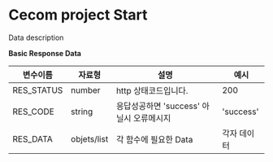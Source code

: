 # Cecom project Start

Data description

**Basic Response Data**

| 변수이름   | 자료형      | 설명                                     | 예시        |
| ---------- | ----------- | ---------------------------------------- | ----------- |
| RES_STATUS | number      | http 상태코드입니다.                     | 200         |
| RES_CODE   | string      | 응답성공하면 'success' 아닐시 오류메시지 | 'success'   |
| RES_DATA   | objets/list | 각 함수에 필요한 Data                    | 각자 데이터 |
